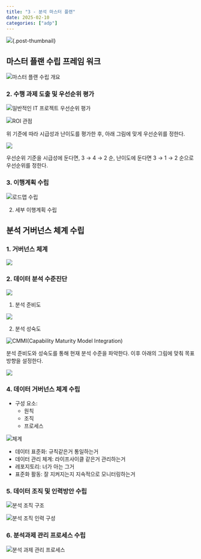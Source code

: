 ```yaml
---
title: "3 - 분석 마스터 플랜"
date: 2025-02-10
categories: ["adp"]
---
```


![](/img/stat-thumb.jpg){.post-thumbnail}

## 마스터 플랜 수립 프레임 워크

![마스터 플랜 수립 개요](https://snipboard.io/1QG6Di.jpg)

### 2. 수행 과제 도출 및 우선순위 평가

![일반적인 IT 프로젝트 우선순위 평가](img/2025-02-16-11-37-03.png)

![ROI 관점](img/2025-02-16-11-41-10.png)

위 기준에 따라 시급성과 난이도를 평가한 후, 아래 그림에 맞게 우선순위를 정한다.

![](img/2025-02-16-11-40-05.png)

우선순위 기준을 시급성에 둔다면, 3 → 4 → 2 순, 난이도에 둔다면 3 → 1 → 2 순으로 우선순위를 정한다.

### 3. 이행계획 수립

![로드맵 수립](img/2025-02-16-11-45-08.png)

2. 세부 이행계획 수립

## 분석 거버넌스 체계 수립

### 1. 거버넌스 체계

![](https://snipboard.io/jfIe4Y.jpg)

### 2. 데이터 분석 수준진단

![](img/2025-02-16-11-48-12.png)

1. 분석 준비도

![](img/2025-02-16-11-50-17.png)

2. 분석 성숙도

![CMMI(Capability Maturity Model Integration)](img/2025-02-16-11-49-42.png)

분석 준비도와 성숙도를 통해 현재 분석 수준을 파악한다.
이후 아래의 그림에 맞춰 목표 방향을 설정한다.

![](img/2025-02-16-11-51-00.png)

### 4. 데이터 거버넌스 체계 수립

- 구성 요소:
    - 원칙
    - 조직
    - 프로세스

![체계](img/2025-02-16-12-43-28.png)

- 데이터 표준화: 규칙같은거 통일하는거
- 데이터 관리 체계: 라이프사이클 같은거 관리하는거
- 레포지토리: 너가 아는 그거
- 표준화 활동: 잘 지켜지는지 지속적으로 모니터링하는거

### 5. 데이터 조직 및 인력방안 수립

![분석 조직 구조](img/2025-02-16-12-45-18.png)

![분석 조직 인력 구성](img/2025-02-16-12-46-05.png)

### 6. 분석과제 관리 프로세스 수립

![분석 과제 관리 프로세스](img/2025-02-16-12-48-12.png)
